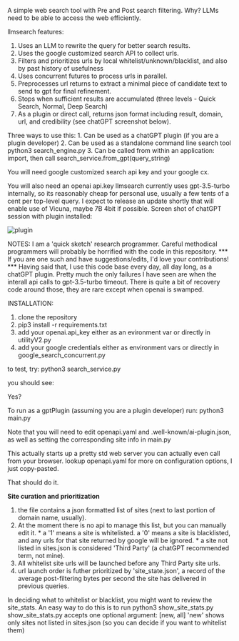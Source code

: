 A simple web search tool with Pre and Post search filtering.
Why? LLMs need to be able to access the web efficiently.

llmsearch features:
1. Uses an LLM to rewrite the query for better search results.
2. Uses the google customized search API to collect urls.
3. Filters and prioritizes urls by local whitelist/unknown/blacklist, and also by past history of usefulness
4. Uses concurrent futures to process urls in parallel.
5. Preprocesses url returns to extract a minimal piece of candidate text to send to gpt for final refinement.
6. Stops when sufficient results are accumulated (three levels - Quick Search, Normal, Deep Search)
7. As a plugin or direct call, returns json format including result, domain, url, and credibility (see chatGPT screenshot below).

Three ways to use this:
       1. Can be used as a chatGPT plugin (if you are a plugin developer)
       2. Can be used as a standalone command line search tool python3 search_engine.py
       3. Can be called from within an application: import, then call search_service.from_gpt(query_string)

You will need google customized search api key and your google cx.

You will also need an openai api.key
llmsearch currently uses gpt-3.5-turbo internally, so its reasonably cheap for personal use, usually a few tents of a cent per top-level query.
I expect to release an update shortly that will enable use of Vicuna, maybe 7B 4bit if possible.
Screen shot of chatGPT session with plugin installed:

![plugin](https://user-images.githubusercontent.com/2271133/232800682-9864cea3-7cea-4e4c-927f-fa2f715e270a.jpg)

NOTES:
I am a 'quick sketch' research programmer. Careful methodical programmers will probably be horrified with the code in this repository.
*** If you are one such and have suggestions/edits, I'd love your contributions! ***
Having said that, I use this code base every day, all day long, as a chatGPT plugin. Pretty much the only failures I have seen are when the interall api calls to gpt-3.5-turbo timeout. There is quite a bit of recovery code around those, they are rare except when openai is swamped.

INSTALLATION:
1. clone the repository
2. pip3 install -r requirements.txt
3. add your openai.api_key either as an evironment var or directly in utilityV2.py
4. add your google credentials either as environment vars or directly in google_search_concurrent.py

to test, try:
python3 search_service.py

you should see:

Yes?

To run as a gptPlugin (assuming you are a plugin developer) run:
python3 main.py

Note that you will need to edit openapi.yaml and .well-known/ai-plugin.json, as well as setting the corresponding site info in main.py

This actually starts up a pretty std web server you can actually even call from your browser. lookup openapi.yaml for more on configuration options, I just copy-pasted.

That should do it.


<B>Site curation and prioritization</B>
1. the file contains a json formatted list of sites (next to last portion of domain name, usually).
2. At the moment there is no api to manage this list, but you can manually edit it.
       * a '1' means a site is whitelisted. a '0' means a site is blacklisted, and any urls for that site returned by google will be ignored.
       * a site not listed in sites.json is considered 'Third Party' (a chatGPT recommended term, not mine).
3. All whitelist site urls will be launched before any Third Party site urls.
4. url launch order is futher prioritized by 'site_state.json', a record of the average post-filtering bytes per second the site has delivered in previous queries.

In deciding what to whitelist or blacklist, you might want to review the site_stats.
An easy way to do this is to run python3 show_site_stats.py
show_site_stats.py accepts one optional argument: [new, all]
'new' shows only sites not listed in sites.json (so you can decide if you want to whitelist them)
